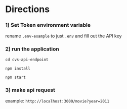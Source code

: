 # Directions

### 1) Set Token environment variable

rename ```.env-example``` to just ```.env``` and fill out the API key

### 2) run the application

```cd cvs-api-endpoint```

```npm install```

```npm start```

### 3) make api request

example: 
```http://localhost:3000/movie?year=2011```